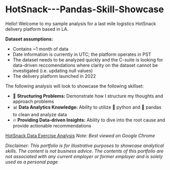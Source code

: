 # HotSnack---Pandas-Skill-Showcase
Hello! Welcome to my sample analysis for a last mile logistics HotSnack delivery platform based in LA. <br>

**Dataset assumptions:**
- Contains ~1 month of data
- Date information is currently in UTC; the platform operates in PST 
- The dataset needs to be analyzed quickly and the C-suite is looking for data-driven reccomendations where clarity on the dataset cannot be investigated (i.e. updating null values)
- The delivery platform launched in 2022

The following analysis will look to showcase the following skillset:
- 🎯 **Structuring Problems:** Demonstrate how I structure my thoughts and approach problems 
- 📊 **Data Analytics Knowledge:** Ability to utilize 🐍 python and 🐼 pandas to clean and analyze data
- 🔥 **Providing Data-driven Insights:** Ability to dive into the root cause and provide actionable recommendations 

[HotSnack Data Exercise Analysis](https://github.com/Vibhesh91/HotSnack---Pandas-Skill-Showcase/blob/803b95a13fa98af30da1e32eb808ed727120eced/HotSnack%20Delivery%20Platform%20Sample%20Analysis.ipynb)
_Note: Best viewed on Google Chrome_

_Disclaimer: This portfolio is for illustrative purposes to showcase analytical skills. The content is not business advice. The contents of this portfolio are not associated with any current employer or former employer and is solely used as a personal page_

